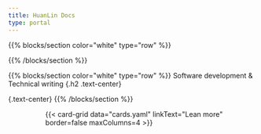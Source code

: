 ```yaml
---
title: HuanLin Docs
type: portal
---
```


{{% blocks/section color="white" type="row" %}}
<p></p>
{{% /blocks/section %}}

{{% blocks/section color="white" type="row" %}}
Software development & Technical writing
{.h2 .text-center}
<!--My notes about software development, .NET, Golang..., etc.-->
{.text-center}
{{% /blocks/section %}}

<div style="margin-left: 15%; margin-right: 10%;">
    {{< card-grid data="cards.yaml" linkText="Lean more" border=false maxColumns=4 >}}
</div>

